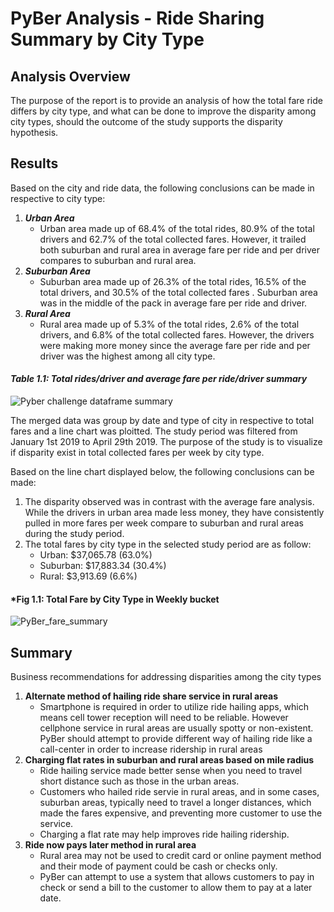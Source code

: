 # **PyBer Analysis - Ride Sharing Summary by City Type**
## **Analysis Overview**

The purpose of the report is to provide an analysis of how the total fare ride differs by city type, and what can be done to improve the disparity among city types, should the outcome of the study supports the disparity hypothesis. 

## **Results**

Based on the city and ride data, the following conclusions can be made in respective to city type:

1. ***Urban Area***
   - Urban area made up of 68.4% of the total rides, 80.9% of the total drivers and 62.7% of the total collected fares. However, it trailed both suburban and rural area in average fare per ride and per driver compares to suburban and rural area.
2. ***Suburban Area***
   - Suburban area made up of 26.3% of the total rides, 16.5% of the total drivers, and 30.5% of the total collected fares . Suburban area was in the middle of the pack in average fare per ride and driver. 
3. ***Rural Area***
   - Rural area made up of 5.3% of the total rides, 2.6% of the total drivers, and 6.8% of the total collected fares. However, the drivers were making more money since the average fare per ride and per driver was the highest among all city type.
#### *Table 1.1: Total rides/driver and average fare per ride/driver summary*
![Pyber challenge dataframe summary](https://user-images.githubusercontent.com/70525492/95369069-8a1cdd80-089c-11eb-9d34-1b41ad055807.png)

The merged data was group by date and type of city in respective to total fares and a line chart was ploitted. The study period was filtered from January 1st 2019 to April 29th 2019. The purpose of the study is to visualize if disparity exist in total collected fares per week by city type.  

Based on the line chart displayed below, the following conclusions can be made:

1. The disparity observed was in contrast with the average fare analysis. While the drivers in urban area made less money, they have consistently pulled in more fares per week compare to suburban and rural areas during the study period.   
2. The total fares by city type in the selected study period are as follow:
   - Urban: $37,065.78 (63.0%)
   - Suburban: $17,883.34 (30.4%)
   - Rural: $3,913.69 (6.6%)

#### *Fig 1.1: Total Fare by City Type in Weekly bucket
![PyBer_fare_summary](https://user-images.githubusercontent.com/70525492/95600528-e7896980-0a17-11eb-9b9c-4224b1fb64c4.png)


## **Summary**
Business recommendations for addressing disparities among the city types
1. **Alternate method of hailing ride share service in rural areas**
   - Smartphone is required in order to utilize ride hailing apps, which means cell tower reception will need to be reliable. However cellphone service in rural areas are usually spotty or non-existent. PyBer should attempt to provide different way of hailing ride like a call-center in order to increase ridership in rural areas
2. **Charging flat rates in suburban and rural areas based on mile radius**
   - Ride hailing service made better sense when you need to travel short distance such as those in the urban areas. 
   - Customers who hailed ride servie in rural areas, and in some cases, suburban areas, typically need to travel a longer distances, which made the fares expensive, and preventing more customer to use the service. 
   - Charging a flat rate may help improves ride hailing ridership. 
3. **Ride now pays later method in rural area**
   - Rural area may not be used to credit card or online payment method and their mode of payment could be cash or checks only.
   - PyBer can attempt to use a system that allows customers to pay in check or send a bill to the customer to allow them to pay at a later date.

